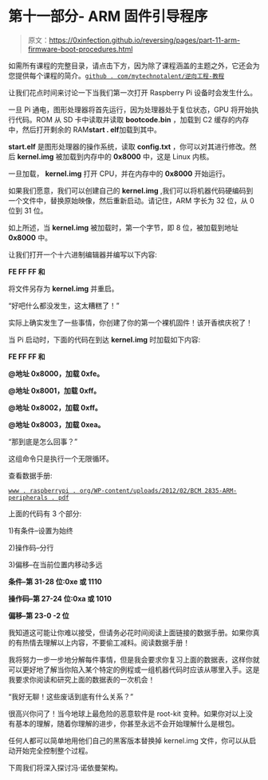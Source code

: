 # 第十一部分- ARM 固件引导程序

> 原文：<https://0xinfection.github.io/reversing/pages/part-11-arm-firmware-boot-procedures.html>

如需所有课程的完整目录，请点击下方，因为除了课程涵盖的主题之外，它还会为您提供每个课程的简介。[`github . com/mytechnotalent/逆向工程-教程`](https://github.com/mytechnotalent/Reverse-Engineering-Tutorial)

让我们花点时间来讨论一下当我们第一次打开 Raspberry Pi 设备时会发生什么。

一旦 Pi 通电，图形处理器将首先运行，因为处理器处于复位状态，GPU 将开始执行代码。ROM 从 SD 卡中读取并读取 **bootcode.bin** ，加载到 C2 缓存的内存中，然后打开剩余的 RAM**start . elf**加载到其中。

**start.elf** 是图形处理器的操作系统，读取 **config.txt** ，你可以对其进行修改。然后 **kernel.img** 被加载到内存中的 **0x8000** 中，这是 Linux 内核。

一旦加载， **kernel.img** 打开 CPU，并在内存中的 **0x8000** 开始运行。

如果我们愿意，我们可以创建自己的 **kernel.img** ,我们可以将机器代码硬编码到一个文件中，替换原始映像，然后重新启动。请记住，ARM 字长为 32 位，从 0 位到 31 位。

如上所述，当 **kernel.img** 被加载时，第一个字节，即 8 位，被加载到地址 **0x8000** 中。

让我们打开一个十六进制编辑器并编写以下内容:

**FE FF FF 和**

将文件另存为 **kernel.img** 并重启。

“好吧什么都没发生，这太糟糕了！”

实际上确实发生了一些事情，你创建了你的第一个裸机固件！该开香槟庆祝了！

当 Pi 启动时，下面的代码在到达 **kernel.img** 时加载如下内容:

**FE FF FF 和**

**@地址 0x8000，加载 0xfe。**

**@地址 0x8001，加载 0xff。**

**@地址 0x8002，加载 0xff。**

**@地址 0x8003，加载 0xea。**

“那到底是怎么回事？”

这组命令只是执行一个无限循环。

查看数据手册:

[`www . raspberrypi . org/WP-content/uploads/2012/02/BCM 2835-ARM-peripherals . pdf`](https://www.raspberrypi.org/wp-content/uploads/2012/02/BCM2835-ARM-Peripherals.pdf)

上面的代码有 3 个部分:

1)有条件–设置为始终

2)操作码–分行

3)偏移–在当前位置内移动多远

**条件–第 31-28 位:0xe 或 1110**

**操作码–第 27-24 位:0xa 或 1010**

**偏移–第 23-0 -2 位**

我知道这可能让你难以接受，但请务必花时间阅读上面链接的数据手册。如果你真的有热情去理解以上内容，不要偷工减料。阅读数据手册！

我将努力一步一步地分解每件事情，但是我会要求你复习上面的数据表，这样你就可以更好地了解当你陷入某个特定的例程或一组机器代码时应该从哪里入手。这是我要求你阅读和研究上面的数据表的一次机会！

“我好无聊！这些废话到底有什么关系？”

很高兴你问了！当今地球上最危险的恶意软件是 root-kit 变种。如果你对以上没有基本的理解，随着你理解的进步，你甚至永远不会开始理解什么是根包。

任何人都可以简单地用他们自己的黑客版本替换掉 kernel.img 文件，你可以从启动开始完全控制整个过程。

下周我们将深入探讨冯·诺依曼架构。